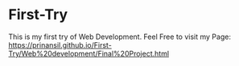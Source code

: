 # First-Try
This is my first try of Web Development.
Feel Free to visit my Page: https://prinansil.github.io/First-Try/Web%20development/Final%20Project.html
